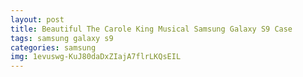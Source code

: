 ```yaml
---
layout: post
title: Beautiful The Carole King Musical Samsung Galaxy S9 Case
tags: samsung galaxy s9
categories: samsung
img: 1evuswg-KuJ80daDxZIajA7flrLKQsEIL
---
```


